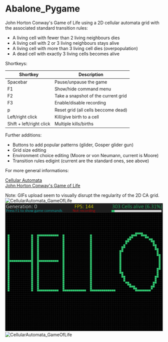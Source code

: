 # Abalone_Pygame
John Horton Conway's Game of Life using a 2D cellular automata grid with the associated standard transition rules:

- A living cell with fewer than 2 living neighbours dies
- A living cell with 2 or 3 living neighbours stays alive
- A living cell with more than 3 living cell dies (overpopulation)
- A dead cell with exactly 3 living cells becomes alive

Shortkeys:

| Shortkey | Description |
| --- | --- |
| Spacebar | Pause/unpause the game |
| F1 | Show/hide command menu |
| F2 | Take a snapshot of the current grid |
| F3 | Enable/disable recording |
| p  | Reset grid (all cells beccome dead) |
| Left/right click | Kill/give birth to a cell |
| Shift + left/right click | Multiple kills/births |

Further additions:

- Buttons to add popular patterns (glider, Gosper glider gun)
- Grid size editing
- Environment choice editing (Moore or von Neumann, current is Moore)
- Transition rules edigint (current are the standard ones, see above)

For more general informations: 

[Cellular Automata](https://en.wikipedia.org/wiki/Cellular_automaton)\
[John Horton Conway's Game of Life](https://en.wikipedia.org/wiki/Conway%27s_Game_of_Life)

Note: GIFs upload seem to visually disrupt the regularity of the 2D CA grid.
![CellularAutomata_GameOfLife](screenshots/cells_selection.gif)
![CellularAutomata_GameOfLife](screenshots/01.png)
![CellularAutomata_GameOfLife](screenshots/cells_evolution.gif)
